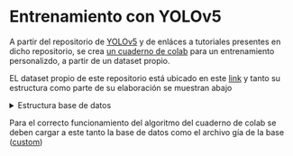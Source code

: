 # Entrenamiento con YOLOv5
A partir del repositorio de [YOLOv5](https://github.com/ultralytics/yolov5.git) y de enláces a tutoriales presentes en dicho repositorio, se crea [un cuaderno de colab](https://github.com/gitale9/contadorDePersonasIA/blob/66f660311565c2c8b65388fc947d1edfa4f76dc3/Entrenamiento/YOLOv5/EntrenamientoConYOLOv5.ipynb) para un entrenamiento personalizdo, a partir de un dataset propio.

EL dataset propio de este repositorio está ubicado en este [link](https://drive.google.com/drive/folders/1NggL7AcNG1_GGHBRocVCamX7GQkFuHfu?usp=sharing) y tanto su estructura como parte de su elaboración se muestran abajo
  <details close>
  <summary>Estructura base de datos</summary>
     
  <div align="center">
    <img src="https://github.com/gitale9/contadorDePersonasIA/blob/66f660311565c2c8b65388fc947d1edfa4f76dc3/base.png" width="40%" alt="" /></a>
  </div>
  Este dataset consta de imágenes y de las anotaciones de dónde están las personas en cada una de las imágenes, para hacer dichas anotaciones se puede hacer uso de la herramienta MAKESENSE->https://www.makesense.ai, el siguiente gif ejemplifica estre proceso de crear las etiquetas

<div align="center">
  <img src="./TutoAnotaciones.gif" width="50%" alt="" /></a>
</div>
  
  </details>

Para el correcto funcionamiento del algoritmo del cuaderno de colab se deben cargar a este tanto la base de datos como el archivo gía de la base ([custom](https://github.com/gitale9/contadorDePersonasIA/blob/66f660311565c2c8b65388fc947d1edfa4f76dc3/Entrenamiento/YOLOv5/custom.yaml))

